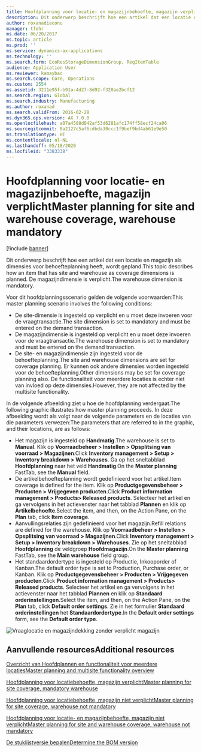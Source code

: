 ```yaml
---
title: Hoofdplanning voor locatie- en magazijnbehoefte, magazijn verplicht
description: Dit onderwerp beschrijft hoe een artikel dat een locatie en magazijn als dimensies voor behoefteplanning heeft, wordt gepland. De magazijndimensie is verplicht.
author: roxanadiaconu
manager: tfehr
ms.date: 06/20/2017
ms.topic: article
ms.prod: ''
ms.service: dynamics-ax-applications
ms.technology: ''
ms.search.form: EcoResStorageDimensionGroup, ReqItemTable
audience: Application User
ms.reviewer: kamaybac
ms.search.scope: Core, Operations
ms.custom: 2554
ms.assetid: 3211e95f-b91a-4d27-8d92-f328ae2bcf12
ms.search.region: Global
ms.search.industry: Manufacturing
ms.author: roxanad
ms.search.validFrom: 2016-02-28
ms.dyn365.ops.version: AX 7.0.0
ms.openlocfilehash: a07a4588d042af53d6281afc174ff58ecf24ca06
ms.sourcegitcommit: 8a2127c5af6cdbda30ccc1f9bef9bd4ab61e9e50
ms.translationtype: HT
ms.contentlocale: nl-NL
ms.lasthandoff: 05/18/2020
ms.locfileid: "3383338"
---
```

# <a name="master-planning-for-site-and-warehouse-coverage-warehouse-mandatory"></a><span data-ttu-id="02278-104">Hoofdplanning voor locatie- en magazijnbehoefte, magazijn verplicht</span><span class="sxs-lookup"><span data-stu-id="02278-104">Master planning for site and warehouse coverage, warehouse mandatory</span></span>

[!include [banner](../includes/banner.md)]

<span data-ttu-id="02278-105">Dit onderwerp beschrijft hoe een artikel dat een locatie en magazijn als dimensies voor behoefteplanning heeft, wordt gepland.</span><span class="sxs-lookup"><span data-stu-id="02278-105">This topic describes how an item that has site and warehouse as coverage dimensions is planned.</span></span> <span data-ttu-id="02278-106">De magazijndimensie is verplicht.</span><span class="sxs-lookup"><span data-stu-id="02278-106">The warehouse dimension is mandatory.</span></span>

<span data-ttu-id="02278-107">Voor dit hoofdplanningsscenario gelden de volgende voorwaarden:</span><span class="sxs-lookup"><span data-stu-id="02278-107">This master planning scenario involves the following conditions:</span></span>

-   <span data-ttu-id="02278-108">De site-dimensie is ingesteld op verplicht en u moet deze invoeren voor de vraagtransactie.</span><span class="sxs-lookup"><span data-stu-id="02278-108">The site dimension is set to mandatory and must be entered on the demand transaction.</span></span>
-   <span data-ttu-id="02278-109">De magazijndimensie is ingesteld op verplicht en u moet deze invoeren voor de vraagtransactie.</span><span class="sxs-lookup"><span data-stu-id="02278-109">The warehouse dimension is set to mandatory and must be entered on the demand transaction.</span></span>
-   <span data-ttu-id="02278-110">De site- en magazijndimensie zijn ingesteld voor de behoefteplanning.</span><span class="sxs-lookup"><span data-stu-id="02278-110">The site and warehouse dimensions are set for coverage planning.</span></span> <span data-ttu-id="02278-111">Er kunnen ook andere dimensies worden ingesteld voor de behoefteplanning.</span><span class="sxs-lookup"><span data-stu-id="02278-111">Other dimensions may be set for coverage planning also.</span></span> <span data-ttu-id="02278-112">De functionaliteit voor meerdere locaties is echter niet van invloed op deze dimensies.</span><span class="sxs-lookup"><span data-stu-id="02278-112">However, they are not affected by the multisite functionality.</span></span>

<span data-ttu-id="02278-113">In de volgende afbeelding ziet u hoe de hoofdplanning verdergaat.</span><span class="sxs-lookup"><span data-stu-id="02278-113">The following graphic illustrates how master planning proceeds.</span></span> <span data-ttu-id="02278-114">In deze afbeelding wordt als volgt naar de volgende parameters en de locaties van die parameters verwezen:</span><span class="sxs-lookup"><span data-stu-id="02278-114">The parameters that are referred to in the graphic, and their locations, are as follows:</span></span>
-   <span data-ttu-id="02278-115">Het magazijn is ingesteld op **Handmatig**.</span><span class="sxs-lookup"><span data-stu-id="02278-115">The warehouse is set to **Manual**.</span></span> <span data-ttu-id="02278-116">Klik op **Voorraadbeheer &gt; Instellen &gt; Opsplitsing van voorraad &gt; Magazijnen**.</span><span class="sxs-lookup"><span data-stu-id="02278-116">Click **Inventory management &gt; Setup &gt; Inventory breakdown &gt; Warehouses**.</span></span> <span data-ttu-id="02278-117">Ga op het sneltabblad **Hoofdplanning** naar het veld **Handmatig**.</span><span class="sxs-lookup"><span data-stu-id="02278-117">On the **Master planning** FastTab, see the **Manual** field.</span></span>
-   <span data-ttu-id="02278-118">De artikelbehoefteplanning wordt gedefinieerd voor het artikel.</span><span class="sxs-lookup"><span data-stu-id="02278-118">Item coverage is defined for the item.</span></span> <span data-ttu-id="02278-119">Klik op **Productgegevensbeheer &gt; Producten &gt; Vrijgegeven producten**.</span><span class="sxs-lookup"><span data-stu-id="02278-119">Click **Product information management &gt; Products&gt; Released products**.</span></span> <span data-ttu-id="02278-120">Selecteer het artikel en ga vervolgens in het actievenster naar het tabblad **Plannen** en klik op **Artikelbehoefte**.</span><span class="sxs-lookup"><span data-stu-id="02278-120">Select the item, and then, on the Action Pane, on the **Plan** tab, click **Item coverage**.</span></span>
-   <span data-ttu-id="02278-121">Aanvullingsrelaties zijn gedefinieerd voor het magazijn.</span><span class="sxs-lookup"><span data-stu-id="02278-121">Refill relations are defined for the warehouse.</span></span> <span data-ttu-id="02278-122">Klik op **Voorraadbeheer &gt; Instellen &gt; Opsplitsing van voorraad &gt; Magazijnen**.</span><span class="sxs-lookup"><span data-stu-id="02278-122">Click **Inventory management &gt; Setup &gt; Inventory breakdown &gt; Warehouses**.</span></span> <span data-ttu-id="02278-123">Zie op het sneltabblad **Hoofdplanning** de veldgroep **Hoofdmagazijn**.</span><span class="sxs-lookup"><span data-stu-id="02278-123">On the **Master planning** FastTab, see the **Main warehouse** field group.</span></span>
-   <span data-ttu-id="02278-124">Het standaardordertype is ingesteld op Productie, Inkooporder of Kanban.</span><span class="sxs-lookup"><span data-stu-id="02278-124">The default order type is set to Production, Purchase order, or Kanban.</span></span> <span data-ttu-id="02278-125">Klik op **Productgegevensbeheer &gt; Producten &gt; Vrijgegeven producten**.</span><span class="sxs-lookup"><span data-stu-id="02278-125">Click **Product information management &gt; Products&gt; Released products**.</span></span> <span data-ttu-id="02278-126">Selecteer het artikel en ga vervolgens in het actievenster naar het tabblad **Plannen** en klik op **Standaard orderinstellingen**.</span><span class="sxs-lookup"><span data-stu-id="02278-126">Select the item, and then, on the Action Pane, on the **Plan** tab, click **Default order settings**.</span></span> <span data-ttu-id="02278-127">Zie in het formulier **Standaard orderinstellingen** het **Standaardordertype**.</span><span class="sxs-lookup"><span data-stu-id="02278-127">In the **Default order settings** form, see the **Default order type**.</span></span>

![Vraaglocatie en magazijndekking zonder verplicht magazijn](./media/multisitedemandexplosionscenarioforsiteandwarehousecoveragewarehousemandatory.jpg)



<a name="additional-resources"></a><span data-ttu-id="02278-129">Aanvullende resources</span><span class="sxs-lookup"><span data-stu-id="02278-129">Additional resources</span></span>
--------

[<span data-ttu-id="02278-130">Overzicht van Hoofdplannen en functionaliteit voor meerdere locaties</span><span class="sxs-lookup"><span data-stu-id="02278-130">Master planning and multisite functionality overview</span></span>](master-plan-multisite-functionality.md)

[<span data-ttu-id="02278-131">Hoofdplanning voor locatiebehoefte, magazijn verplicht</span><span class="sxs-lookup"><span data-stu-id="02278-131">Master planning for site coverage, mandatory warehouse</span></span>](master-plan-site-coverage-warehouse-mandatory.md)

[<span data-ttu-id="02278-132">Hoofdplanning voor locatiebehoefte, magazijn niet verplicht</span><span class="sxs-lookup"><span data-stu-id="02278-132">Master planning for site coverage, warehouse not mandatory</span></span>](master-plan-site-coverage-warehouse-not-mandatory.md)

[<span data-ttu-id="02278-133">Hoofdplanning voor locatie- en magazijnbehoefte, magazijn niet verplicht</span><span class="sxs-lookup"><span data-stu-id="02278-133">Master planning for site and warehouse coverage, warehouse not mandatory</span></span>](master-plan-site-warehouse-coverage-warehouse-not-mandatory.md)

[<span data-ttu-id="02278-134">De stuklijstversie bepalen</span><span class="sxs-lookup"><span data-stu-id="02278-134">Determine the BOM version</span></span>](master-plan-bom-version-determined.md)



